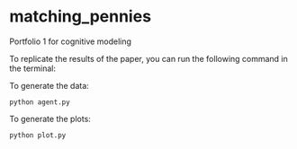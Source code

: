 # matching_pennies
Portfolio 1 for cognitive modeling


To replicate the results of the paper, you can run the following command in the terminal:

To generate the data:
```
python agent.py 
```

To generate the plots:
```
python plot.py
```

